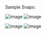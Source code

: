 Sample Snaps:

![image](https://github.com/shankar24ds/dominant_color_extraction_k_means_clustering/assets/79897315/f970cf08-0063-4e11-aa7f-da99772318b9)
![image](https://github.com/shankar24ds/dominant_color_extraction_k_means_clustering/assets/79897315/b66cc2e9-9b15-44ec-9ea4-1f669cc5d311)

![image](https://github.com/shankar24ds/dominant_color_extraction_k_means_clustering/assets/79897315/b3f48e8d-1d02-4e4b-80b7-5f36c2d5fabe)
![image](https://github.com/shankar24ds/dominant_color_extraction_k_means_clustering/assets/79897315/c97ac0e3-cdb5-477c-b892-0c82c2571f32)
